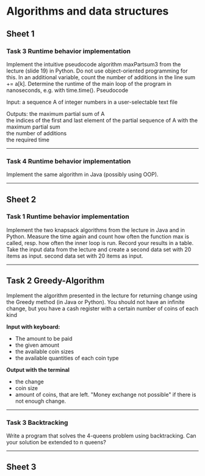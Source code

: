 # Algorithms and data structures
    
  

## Sheet 1  

### Task 3 Runtime behavior implementation  

Implement the intuitive pseudocode algorithm maxPartsum3 from the lecture (slide 19) in Python. Do not use object-oriented programming for this. In an additional variable, count the number of additions in the line sum += a[k].
Determine the runtime of the main loop of the program in nanoseconds, e.g. with time.time().
Pseudocode

Input: a sequence A of integer numbers in a user-selectable text file

Outputs: the maximum partial sum of A  
the indices of the first and last element of the partial sequence of A with the  
maximum partial sum  
the number of additions  
the required time  
  
_________________________________________________________________________________________________________________________
  
  
### Task 4 Runtime behavior implementation  

Implement the same algorithm in Java (possibly using OOP).

  
_________________________________________________________________________________________________________________________
  


## Sheet 2

### Task 1 Runtime behavior implementation
Implement the two knapsack algorithms from the lecture in Java and in Python. Measure the time again and count how often the function max is called, resp.
how often the inner loop is run. Record your results in a table. Take the input data from the lecture and create a second data set with 20 items as input.
second data set with 20 items as input.
  
_________________________________________________________________________________________________________________________
  

## Task 2 Greedy-Algorithm
Implement the algorithm presented in the lecture for returning change using the Greedy method (in Java or Python). You should not have an infinite change, but you have a cash register with a certain number of coins of each kind

**Input with keyboard:**
* The amount to be paid
* the given amount
* the available coin sizes
* the available quantities of each coin type

**Output with the terminal**
* the change
* coin size
* amount of coins, that are left. "Money exchange not possible" if there is not enough change.
  
_________________________________________________________________________________________________________________________
  

### Task 3 Backtracking
Write a program that solves the 4-queens problem using backtracking. Can
your solution be extended to n queens?

  
_________________________________________________________________________________________________________________________
  
 

## Sheet 3
